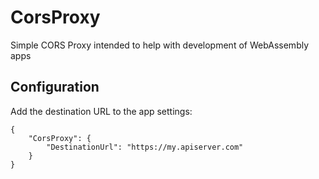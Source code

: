 # CorsProxy
Simple CORS Proxy intended to help with development of WebAssembly apps

## Configuration

Add the destination URL to the app settings:

```
{
	"CorsProxy": {
		"DestinationUrl": "https://my.apiserver.com"
	}
}
```
